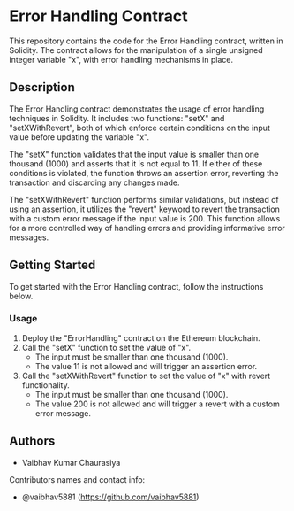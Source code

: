 # Error Handling Contract

This repository contains the code for the Error Handling contract, written in Solidity. The contract allows for the manipulation of a single unsigned integer variable "x", with error handling mechanisms in place.

## Description

The Error Handling contract demonstrates the usage of error handling techniques in Solidity. It includes two functions: "setX" and "setXWithRevert", both of which enforce certain conditions on the input value before updating the variable "x".

The "setX" function validates that the input value is smaller than one thousand (1000) and asserts that it is not equal to 11. If either of these conditions is violated, the function throws an assertion error, reverting the transaction and discarding any changes made.

The "setXWithRevert" function performs similar validations, but instead of using an assertion, it utilizes the "revert" keyword to revert the transaction with a custom error message if the input value is 200. This function allows for a more controlled way of handling errors and providing informative error messages.

## Getting Started

To get started with the Error Handling contract, follow the instructions below.

### Usage

1. Deploy the "ErrorHandling" contract on the Ethereum blockchain.
2. Call the "setX" function to set the value of "x".
   - The input must be smaller than one thousand (1000).
   - The value 11 is not allowed and will trigger an assertion error.
3. Call the "setXWithRevert" function to set the value of "x" with revert functionality.
   - The input must be smaller than one thousand (1000).
   - The value 200 is not allowed and will trigger a revert with a custom error message.

## Authors

- Vaibhav Kumar Chaurasiya

Contributors names and contact info:

- @vaibhav5881 (https://github.com/vaibhav5881)